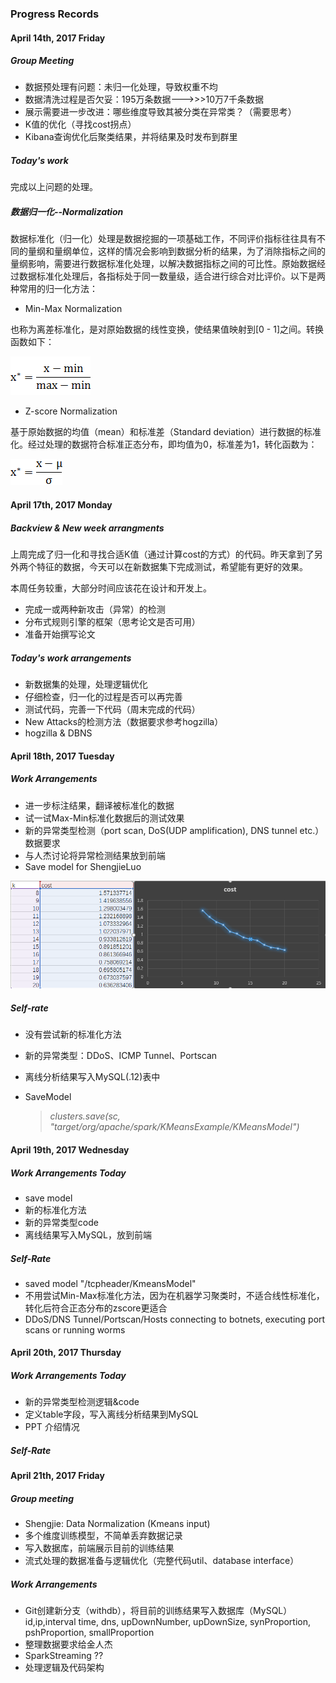 ### Progress Records

#### April 14th, 2017 Friday

##### Group Meeting

* 数据预处理有问题：未归一化处理，导致权重不均
* 数据清洗过程是否欠妥：195万条数据--->>>10万7千条数据
* 展示需要进一步改进：哪些维度导致其被分类在异常类？（需要思考）
* K值的优化（寻找cost拐点）
* Kibana查询优化后聚类结果，并将结果及时发布到群里

##### Today's work

完成以上问题的处理。

##### 数据归一化--Normalization

数据标准化（归一化）处理是数据挖掘的一项基础工作，不同评价指标往往具有不同的量纲和量纲单位，这样的情况会影响到数据分析的结果，为了消除指标之间的量纲影响，需要进行数据标准化处理，以解决数据指标之间的可比性。原始数据经过数据标准化处理后，各指标处于同一数量级，适合进行综合对比评价。以下是两种常用的归一化方法：

* Min-Max Normalization

也称为离差标准化，是对原始数据的线性变换，使结果值映射到[0 - 1]之间。转换函数如下：

![min-max_normalization](../pics/min-max_normalization.gif)

* Z-score Normalization

基于原始数据的均值（mean）和标准差（Standard deviation）进行数据的标准化。经过处理的数据符合标准正态分布，即均值为0，标准差为1，转化函数为：

![z-score_normalization](../pics/z-score_normalization.gif)

#### April 17th, 2017 Monday

##### Backview & New week arrangments

上周完成了归一化和寻找合适K值（通过计算cost的方式）的代码。昨天拿到了另外两个特征的数据，今天可以在新数据集下完成测试，希望能有更好的效果。

本周任务较重，大部分时间应该花在设计和开发上。

* 完成一或两种新攻击（异常）的检测
* 分布式规则引擎的框架（思考论文是否可用）
* 准备开始撰写论文

##### Today's work arrangements

* 新数据集的处理，处理逻辑优化
* 仔细检查，归一化的过程是否可以再完善
* 测试代码，完善一下代码（周末完成的代码）
* New Attacks的检测方法（数据要求参考hogzilla）
* hogzilla & DBNS

#### April 18th, 2017 Tuesday

##### Work Arrangements

* 进一步标注结果，翻译被标准化的数据
* 试一试Max-Min标准化数据后的测试效果
* 新的异常类型检测（port scan, DoS(UDP amplification), DNS tunnel etc.）数据要求
* 与人杰讨论将异常检测结果放到前端
* Save model for ShengjieLuo

![k-cost](../pics/k-cost.png)

##### Self-rate

* 没有尝试新的标准化方法

* 新的异常类型：DDoS、ICMP Tunnel、Portscan

* 离线分析结果写入MySQL(.12)表中

* SaveModel

  > *clusters.save(sc, "target/org/apache/spark/KMeansExample/KMeansModel")*

#### April 19th, 2017 Wednesday

##### Work Arrangements Today

* save model
* 新的标准化方法
* 新的异常类型code
* 离线结果写入MySQL，放到前端

##### Self-Rate

* saved model "/tcpheader/KmeansModel"
* 不用尝试Min-Max标准化方法，因为在机器学习聚类时，不适合线性标准化，转化后符合正态分布的zscore更适合
* DDoS/DNS Tunnel/Portscan/Hosts connecting to botnets, executing port scans or running worms

#### April 20th, 2017 Thursday

##### Work Arrangements Today

* 新的异常类型检测逻辑&code
* 定义table字段，写入离线分析结果到MySQL
* PPT 介绍情况

##### Self-Rate



#### April 21th, 2017 Friday

##### Group meeting

* Shengjie: Data Normalization (Kmeans input)
* 多个维度训练模型，不简单丢弃数据记录
* 写入数据库，前端展示目前的训练结果
* 流式处理的数据准备与逻辑优化（完整代码util、database interface）

##### Work Arrangements

* Git创建新分支（withdb），将目前的训练结果写入数据库（MySQL）id,ip,interval time, dns, upDownNumber, upDownSize, synProportion, pshProportion, smallProportion
* 整理数据要求给金人杰
* SparkStreaming ??
* 处理逻辑及代码架构